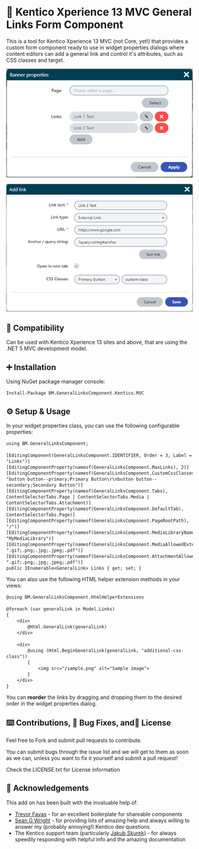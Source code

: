 # 🔗 Kentico Xperience 13 MVC General Links Form Component

This is a tool for Kentico Xperience 13 MVC (not Core, yet!) that provides a custom form component ready to use in widget properties dialogs where content editors can add a general link and control it's attributes, such as CSS classes and target.

![enter image description here](https://raw.githubusercontent.com/BenMurphyUK/BM.GeneralLinksComponent/master/assets/widgetproperties.png)

![enter image description here](https://raw.githubusercontent.com/BenMurphyUK/BM.GeneralLinksComponent/master/assets/modaldialog.png)

## 🧩 Compatibility

Can be used with Kentico Xperience 13 sites and above, that are using the .NET 5 MVC development model.

## ➕ Installation

Using NuGet package manager console: 

    Install-Package BM.GeneralLinksComponent.Kentico.MVC

## ⚙️ Setup & Usage

In your widget properties class, you can use the following configurable properties:

    using BM.GeneralLinksComponent;
    
    [EditingComponent(GeneralLinksComponent.IDENTIFIER, Order = 3, Label = "Links")]
    [EditingComponentProperty(nameof(GeneralLinksComponent.MaxLinks), 2)]
    [EditingComponentProperty(nameof(GeneralLinksComponent.CustomCssClasses), "button button--primary;Primary Button\r\nbutton button--secondary;Secondary Button")]
    [EditingComponentProperty(nameof(GeneralLinksComponent.Tabs), ContentSelectorTabs.Page | ContentSelectorTabs.Media | ContentSelectorTabs.Attachment)]
    [EditingComponentProperty(nameof(GeneralLinksComponent.DefaultTab), ContentSelectorTabs.Page)]
    [EditingComponentProperty(nameof(GeneralLinksComponent.PageRootPath), "/")]
    [EditingComponentProperty(nameof(GeneralLinksComponent.MediaLibraryName), "MyMediaLibrary")]
    [EditingComponentProperty(nameof(GeneralLinksComponent.MediaAllowedExtensions), ".gif;.png;.jpg;.jpeg;.pdf")]
    [EditingComponentProperty(nameof(GeneralLinksComponent.AttachmentAllowedExtensions), ".gif;.png;.jpg;.jpeg;.pdf")]
    public IEnumerable<GeneralLink> Links { get; set; }

You can also use the following HTML helper extension methods in your views:

    @using BM.GeneralLinksComponent.HtmlHelperExtensions    

    @foreach (var generalLink in Model.Links)
    {
        <div>
            @Html.GeneralLink(generalLink)
        </div>

        <div>
            @using (Html.BeginGeneralLink(generalLink, "additional-css-class"))
            {
                <img src="/sample.png" alt="Sample image">
            }
        </div>
    }

You can **reorder** the links by dragging and dropping them to the desired order in the widget properties dialog. 

## ⌨️ Contributions, 🐛 Bug Fixes, and📜 License

Feel free to Fork and submit pull requests to contribute.

You can submit bugs through the issue list and we will get to them as soon as we can, unless you want to fix it yourself and submit a pull request!

Check the LICENSE.txt for License information

## 🙏 Acknowledgements

This add on has been built with the invaluable help of:

 - [Trevor Fayas](https://github.com/KenticoDevTrev) - for an excellent boilerplate for shareable components
 - [Sean G Wright](https://github.com/seangwright) - for providing lots of amazing help and always willing to answer my (probably annoying!) Kentico dev questions
 - The Kentico support team (particularly [Jakub Skurek](https://github.com/skurekjakub)) - for always speedily responding with helpful info and the amazing documentation
